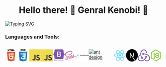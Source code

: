 <h1 align="center">Hello there! 👋 Genral Kenobi! 🤖</h1>

[![Typing SVG](https://readme-typing-svg.herokuapp.com?duration=3200&color=AA83FF&center=true&vCenter=true&lines=Web+Developer;In+love+wih+JavaScript)](https://git.io/typing-svg)

<h3 align="left">Languages and Tools:</h3>

<div align="left" style="display:flex;">
    <!-- html -->

<img src="https://raw.githubusercontent.com/devicons/devicon/master/icons/html5/html5-original-wordmark.svg" alt="html5" width="40" height="40"/> </a> <a href="https://www.w3schools.com/html/default.asp" target="_blank" rel="noreferrer">

<!-- css -->

<img src="https://raw.githubusercontent.com/devicons/devicon/master/icons/css3/css3-original-wordmark.svg" alt="css3" width="40" height="40"/> </a> <a href="https://www.w3schools.com/css/" target="_blank" rel="noreferrer">

<!-- javascript -->

<img src="https://raw.githubusercontent.com/devicons/devicon/master/icons/javascript/javascript-original.svg" alt="JavaScript" width="40" height="40"/> </a> <a href="https://developer.mozilla.org/en-US/docs/Web/JavaScript" target="_blank" rel="noreferrer">

<!-- typescript -->

<img src="https://raw.githubusercontent.com/devicons/devicon/master/icons/javascript/javascript-original.svg" alt="TypeScript" width="40" height="40"/> </a> <a href="https://www.typescriptlang.org/" target="_blank" rel="noreferrer">

<!-- bootstrap -->

<img src="https://raw.githubusercontent.com/devicons/devicon/master/icons/bootstrap/bootstrap-plain-wordmark.svg" alt="bootstrap" width="40" height="40"/> </a> <a href="https://getbootstrap.com/" target="_blank" rel="noreferrer">

<!-- sass -->

<img src="https://raw.githubusercontent.com/devicons/devicon/master/icons/sass/sass-original.svg" alt="bootstrap" width="40" height="40"/> </a> <a href="https://sass-lang.com/" target="_blank" rel="noreferrer">

<!-- tailwind -->

<img src="https://github.com/devicons/devicon/blob/1119b9f84c0290e0f0b38982099a2bd027a48bf1/icons/tailwindcss/tailwindcss-original-wordmark.svg" alt="tailwindcss" width="40" height="40"/> </a> <a href="https://tailwindcss.com/" target="_blank" rel="noreferrer">

<!-- antdesign -->

<img src="https://gw.alipayobjects.com/zos/rmsportal/KDpgvguMpGfqaHPjicRK.svg" alt="ant design" width="40" height="40"/> </a> <a href="https://ant.design/" target="_blank" rel="noreferrer">

<!-- react -->

<img src="https://github.com/devicons/devicon/blob/1119b9f84c0290e0f0b38982099a2bd027a48bf1/icons/react/react-original.svg" alt="React JS" width="40" height="40"/> </a> <a href="https://reactjs.org/" target="_blank" rel="noreferrer">

<!-- next -->

<img src="https://github.com/devicons/devicon/blob/master/icons/nextjs/nextjs-original.svg" alt="Next.JS" width="40" height="40"/> </a> <a href="https://nextjs.org/" target="_blank" rel="noreferrer">

<!-- redux -->

<img src="https://github.com/devicons/devicon/blob/master/icons/redux/redux-original.svg" alt="Redux" width="40" height="40"/> </a> <a href="https://redux.js.org/" target="_blank" rel="noreferrer">

<!-- node js -->

<img src="https://github.com/devicons/devicon/blob/master/icons/nodejs/nodejs-original.svg" alt="Node JS" width="40" height="40"/> </a> <a href="https://nodejs.org/en/" target="_blank" rel="noreferrer">

</div>
